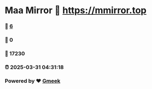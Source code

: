 # Maa Mirror :link: https://mmirror.top 
### :page_facing_up: [6](https://mmirror.top/tag.html) 
### :speech_balloon: 0 
### :hibiscus: 17230 
### :alarm_clock: 2025-03-31 04:31:18 
### Powered by :heart: [Gmeek](https://github.com/Meekdai/Gmeek)
